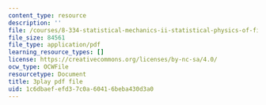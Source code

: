 ```yaml
---
content_type: resource
description: ''
file: /courses/8-334-statistical-mechanics-ii-statistical-physics-of-fields-spring-2014/1c6dbaefefd37c0a60416beba430d3a0_bMnpf0s-mAk.pdf
file_size: 84561
file_type: application/pdf
learning_resource_types: []
license: https://creativecommons.org/licenses/by-nc-sa/4.0/
ocw_type: OCWFile
resourcetype: Document
title: 3play pdf file
uid: 1c6dbaef-efd3-7c0a-6041-6beba430d3a0
---
```

